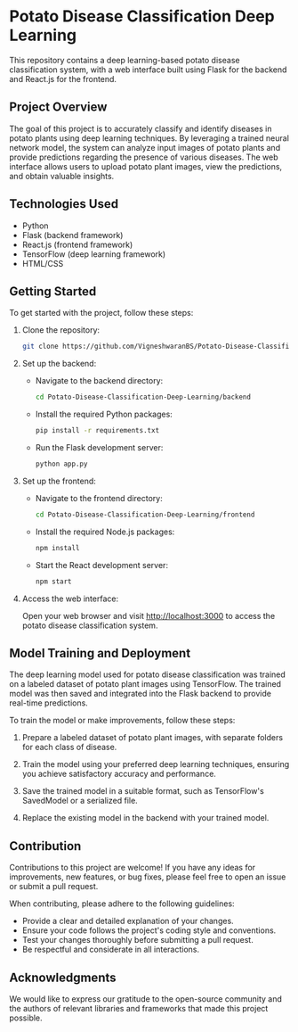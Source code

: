 # Potato Disease Classification Deep Learning

This repository contains a deep learning-based potato disease classification system, with a web interface built using Flask for the backend and React.js for the frontend.

## Project Overview

The goal of this project is to accurately classify and identify diseases in potato plants using deep learning techniques. By leveraging a trained neural network model, the system can analyze input images of potato plants and provide predictions regarding the presence of various diseases. The web interface allows users to upload potato plant images, view the predictions, and obtain valuable insights.

## Technologies Used

- Python
- Flask (backend framework)
- React.js (frontend framework)
- TensorFlow (deep learning framework)
- HTML/CSS

## Getting Started

To get started with the project, follow these steps:

1. Clone the repository:

   ```bash
   git clone https://github.com/VigneshwaranBS/Potato-Disease-Classification-Deep-Learning.git
   ```

2. Set up the backend:

   - Navigate to the backend directory:

     ```bash
     cd Potato-Disease-Classification-Deep-Learning/backend
     ```

   - Install the required Python packages:

     ```bash
     pip install -r requirements.txt
     ```

   - Run the Flask development server:

     ```bash
     python app.py
     ```

3. Set up the frontend:

   - Navigate to the frontend directory:

     ```bash
     cd Potato-Disease-Classification-Deep-Learning/frontend
     ```

   - Install the required Node.js packages:

     ```bash
     npm install
     ```

   - Start the React development server:

     ```bash
     npm start
     ```

4. Access the web interface:

   Open your web browser and visit [http://localhost:3000](http://localhost:3000) to access the potato disease classification system.

## Model Training and Deployment

The deep learning model used for potato disease classification was trained on a labeled dataset of potato plant images using TensorFlow. The trained model was then saved and integrated into the Flask backend to provide real-time predictions.

To train the model or make improvements, follow these steps:

1. Prepare a labeled dataset of potato plant images, with separate folders for each class of disease.

2. Train the model using your preferred deep learning techniques, ensuring you achieve satisfactory accuracy and performance.

3. Save the trained model in a suitable format, such as TensorFlow's SavedModel or a serialized file.

4. Replace the existing model in the backend with your trained model.

## Contribution

Contributions to this project are welcome! If you have any ideas for improvements, new features, or bug fixes, please feel free to open an issue or submit a pull request.

When contributing, please adhere to the following guidelines:

- Provide a clear and detailed explanation of your changes.
- Ensure your code follows the project's coding style and conventions.
- Test your changes thoroughly before submitting a pull request.
- Be respectful and considerate in all interactions.


## Acknowledgments

We would like to express our gratitude to the open-source community and the authors of relevant libraries and frameworks that made this project possible.

